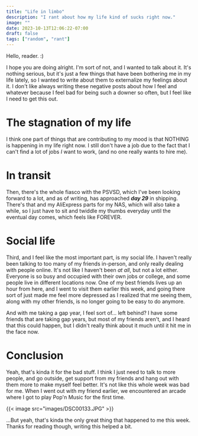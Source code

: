 ```yaml
---
title: "Life in limbo"
description: "I rant about how my life kind of sucks right now."
image: ""
date: 2023-10-13T12:06:22-07:00
draft: false
tags: ["random", "rant"]
---
```


Hello, reader. :)

I hope you are doing alright. I'm sort of not, and I wanted to talk about it. It's nothing serious, but it's just a few things that have been bothering me in my life lately, so I wanted to write about them to externalize my feelings about it. I don't like always writing these negative posts about how I feel and whatever because I feel bad for being such a downer so often, but I feel like I need to get this out.

# The stagnation of my life

I think one part of things that are contributing to my mood is that NOTHING is happening in my life right now. I still don't have a job due to the fact that I can't find a lot of jobs *I* want to work, (and no one really wants to hire me).

# In transit

 Then, there's the whole fiasco with the PSVSD, which I've been looking forward to a lot, and as of writing, has approached ***day 29*** in shipping. There's that and my AliExpress parts for my NAS, which will also take a while, so I just have to sit and twiddle my thumbs everyday until the eventual day comes, which feels like FOREVER.

# Social life

Third, and I feel like the most important part, is my social life. I haven't really been talking to too many of my friends in-person, and only really dealing with people online. It's not like I haven't been *at all*, but not a lot either. Everyone is so busy and occupied with their own jobs or college, and some people live in different locations now. One of my best friends lives up an hour from here, and I went to visit them earlier this week, and going there sort of just made me feel more depressed as I realized that me seeing them, along with my other friends, is no longer going to be easy to do anymore. 

And with me taking a gap year, I feel sort of... left behind? I have some friends that are taking gap years, but most of my friends aren't, and I heard that this could happen, but I didn't really think about it much until it hit me in the face now.

# Conclusion

Yeah, that's kinda it for the bad stuff. I think I just need to talk to more people, and go outside, get support from my friends and hang out with them more to make myself feel better. It's not like this whole week was bad for me. When I went out with my friend earlier, we encountered an arcade where I got to play Pop'n Music for the first time.

{{< image src="images/DSC00133.JPG" >}}

...But yeah, that's kinda the only great thing that happened to me this week. Thanks for reading though, writing this helped a bit.